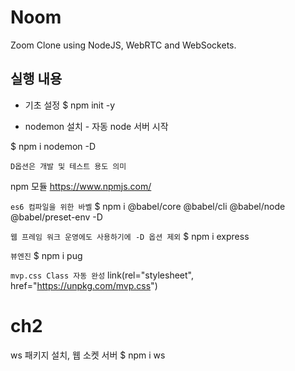 # Noom

Zoom Clone using NodeJS, WebRTC and WebSockets.


## 실행  내용

- 기초 설정
$ npm init -y

- nodemon 설치 - 자동 node 서버 시작
 
$ npm i nodemon -D

`D옵션은 개발 및 테스트 용도 의미`

npm 모듈 https://www.npmjs.com/


`es6 컴파일을 위한 바벨`
$ npm i @babel/core @babel/cli @babel/node @babel/preset-env -D 

`웹 프레임 워크 운영에도 사용하기에 -D 옵션 제외`
$ npm i express


` 뷰엔진 `
$ npm i pug

` mvp.css Class 자동 완성 `
link(rel="stylesheet", href="https://unpkg.com/mvp.css")

# ch2

ws 패키지 설치, 웹 소켓 서버
$ npm i ws